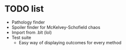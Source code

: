
# TODO list

* Pathology finder
* Spoiler finder for McKelvey-Schofield chaos
* Import from .blt (lol)
* Test suite
    * Easy way of displaying outcomes for every method